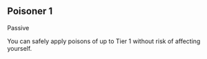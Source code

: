 ## Poisoner 1

Passive

You can safely apply poisons of up to Tier 1 without risk of affecting yourself.